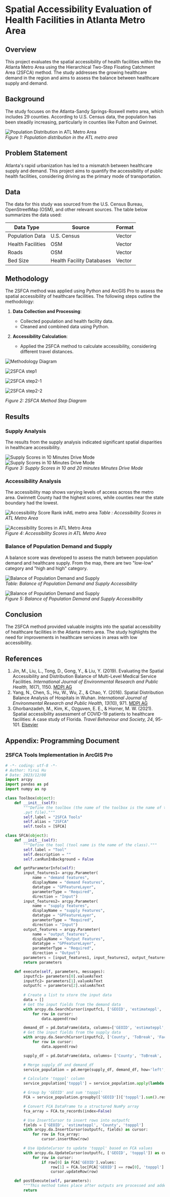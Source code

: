 # Spatial Accessibility Evaluation of Health Facilities in Atlanta Metro Area

## Overview
This project evaluates the spatial accessibility of health facilities within the Atlanta Metro Area using the Hierarchical Two-Step Floating Catchment Area (2SFCA) method. The study addresses the growing healthcare demand in the region and aims to assess the balance between healthcare supply and demand.

## Background
The study focuses on the Atlanta-Sandy Springs-Roswell metro area, which includes 29 counties. According to U.S. Census data, the population has been steadily increasing, particularly in counties like Fulton and Gwinnet.

![Population Distribution in ATL Metro Area](./ppldistribute.jpg)  
*Figure 1: Population distribution in the ATL metro area*

## Problem Statement
Atlanta's rapid urbanization has led to a mismatch between healthcare supply and demand. This project aims to quantify the accessibility of public health facilities, considering driving as the primary mode of transportation.

## Data
The data for this study was sourced from the U.S. Census Bureau, OpenStreetMap (OSM), and other relevant sources. The table below summarizes the data used:

| Data Type       | Source        | Format  |
| --------------- | ------------- | ------- |
| Population Data | U.S. Census   | Vector  |
| Health Facilities | OSM        | Vector  |
| Roads           | OSM           | Vector  |
| Bed Size        | Health Facility Databases | Vector  |

## Methodology
The 2SFCA method was applied using Python and ArcGIS Pro to assess the spatial accessibility of healthcare facilities. The following steps outline the methodology:

1. **Data Collection and Processing**:
   - Collected population and health facility data.
   - Cleaned and combined data using Python.

2. **Accessibility Calculation**:
   - Applied the 2SFCA method to calculate accessibility, considering different travel distances.

![Methodology Diagram](./flowchart.jpg)  

![2SFCA step1](./step1.JPG)

![2SFCA step2-1](./step21.JPG) 

![2SFCA step2-2](./step22.JPG) 


*Figure 2: 2SFCA Method Step Diagram*

## Results

### Supply Analysis
The results from the supply analysis indicated significant spatial disparities in healthcare accessibility.

![Supply Scores in 10 Minutes Drive Mode](./score10.jpg)  
![Supply Scores in 10 Minutes Drive Mode](./score20.jpg)  
*Figure 3: Supply Scores in 10 and 20 minutes Minutes Drive Mode*

### Accessibility Analysis
The accessibility map shows varying levels of access across the metro area. Gwinnett County had the highest scores, while counties near the state boundary had the lowest.

![Accessibility Score Rank inAtL metro area](./score.JPG)
*Table : Accessibility Scores in ATL Metro Area*

![Accessibility Scores in ATL Metro Area](./ac_score.jpg)  
*Figure 4: Accessibility Scores in ATL Metro Area*




### Balance of Population Demand and Supply
A balance score was developed to assess the match between population demand and healthcare supply.
From the map, there are two "low-low" category and "high and high" category. 


![Balance of Population Demand and Supply](.balancetable.JPG)  
*Table: Balance of Population Demand and Supply Accessibility*

![Balance of Population Demand and Supply](./balance.jpg)  
*Figure 5: Balance of Population Demand and Supply Accessibility*

## Conclusion
The 2SFCA method provided valuable insights into the spatial accessibility of healthcare facilities in the Atlanta metro area. The study highlights the need for improvements in healthcare services in areas with low accessibility.

## References
1. Jin, M., Liu, L., Tong, D., Gong, Y., & Liu, Y. (2019). Evaluating the Spatial Accessibility and Distribution Balance of Multi-Level Medical Service Facilities. *International Journal of Environmental Research and Public Health, 16*(7), 1150. [MDPI AG](http://dx.doi.org/10.3390/ijerph16071150)
2. Yang, N., Chen, S., Hu, W., Wu, Z., & Chao, Y. (2016). Spatial Distribution Balance Analysis of Hospitals in Wuhan. *International Journal of Environmental Research and Public Health, 13*(10), 971. [MDPI AG](http://dx.doi.org/10.3390/ijerph13100971)
3. Ghorbanzadeh, M., Kim, K., Ozguven, E. E., & Horner, M. W. (2021). Spatial accessibility assessment of COVID-19 patients to healthcare facilities: A case study of Florida. *Travel Behaviour and Society, 24*, 95-101. [Elsevier](https://doi.org/10.1016/j.tbs.2021.03.004)

## Appendix: Programming Document

### 2SFCA Tools Implementation in ArcGIS Pro

```python
# -*- coding: utf-8 -*-
# Author: Yirui Hu
# Date: 2023/12/08
import arcpy
import pandas as pd
import numpy as np

class Toolbox(object):
    def __init__(self):
        """Define the toolbox (the name of the toolbox is the name of the
        .pyt file)."""
        self.label = "2SFCA Tools"
        self.alias = "2SFCA"
        self.tools = [SFCA]

class SFCA(object):
    def __init__(self):
        """Define the tool (tool name is the name of the class)."""
        self.label = "Tool"
        self.description = ""
        self.canRunInBackground = False

    def getParameterInfo(self):
        input_features1= arcpy.Parameter(
            name = "demand features",
            displayName = "demand Features",
            datatype = "GPFeatureLayer",
            parameterType = "Required",
            direction = "Input")
        input_features2= arcpy.Parameter(
            name = "supply features",
            displayName = "supply Features",
            datatype = "GPFeatureLayer",
            parameterType = "Required",
            direction = "Input")
        output_features = arcpy.Parameter(
            name = "output_features",
            displayName = "Output Features",
            datatype = "GPFeatureLayer",
            parameterType = "Required",
            direction = "Output")
        parameters = [input_features1, input_features2, output_features]
        return parameters

    def execute(self, parameters, messages):
        inputfc1= parameters[0].valueAsText
        inputfc2= parameters[1].valueAsText
        outputfc = parameters[2].valueAsText
        
        # Create a list to store the input data
        data = []
        # Get the input fields from the demand data 
        with arcpy.da.SearchCursor(inputfc1, ['GEOID', 'estimateppl', 'County']) as cursor:
            for row in cursor:
                data.append(row)

        demand_df = pd.DataFrame(data, columns=['GEOID', 'estimateppl', 'County'])
        # Get the input fields from the supply data
        with arcpy.da.SearchCursor(inputfc2, ['County', 'ToBreak', 'FacilityID', 'join_Count']) as cursor:
            for row in cursor:
                data.append(row)

        supply_df = pd.DataFrame(data, columns= ['County', 'ToBreak', 'FacilityID', 'join_Count'])

        # Merge supply_df and demand_df
        service_population = pd.merge(supply_df, demand_df, how='left', on='County')

        # Calculate 'topppl' column
        service_population['topppl'] = service_population.apply(lambda x: x['join_Count'] / x['estimateppl'] if x['estimateppl'] != 0 else 0, axis=1)

        # Group by 'GEOID' and sum 'topppl'
        FCA = service_population.groupby(['GEOID'])['topppl'].sum().reset_index()

        # Convert FCA DataFrame to a structured NumPy array
        fca_array = FCA.to_records(index=False)

        # Use InsertCursor to insert rows into outputfc
        fields = ['GEOID', 'estimateppl', 'County', 'topppl']
        with arcpy.da.InsertCursor(outputfc, fields) as cursor:
            for row in fca_array:
                cursor.insertRow(row)

        # Use UpdateCursor to update 'topppl' based on FCA values
        with arcpy.da.UpdateCursor(outputfc, ['GEOID', 'topppl']) as cursor:
            for row in cursor:
                if row[0] in FCA['GEOID'].values:
                    row[1] = FCA.loc[FCA['GEOID'] == row[0], 'topppl'].values[0]
                    cursor.updateRow(row)

    def postExecute(self, parameters):
        """This method takes place after outputs are processed and added to the display."""
        return
